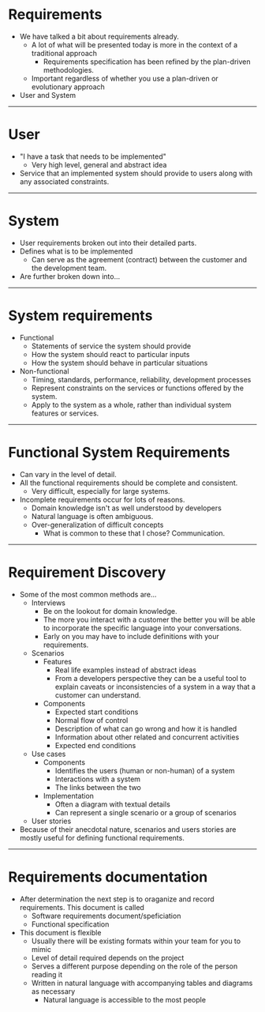 # Requirements

- We have talked a bit about requirements already.
  - A lot of what will be presented today is more in the context of a traditional approach
    - Requirements specification has been refined by the plan-driven methodologies.
  - Important regardless of whether you use a plan-driven or evolutionary approach
- User and System

---

# User

- "I have a task that needs to be implemented"
  - Very high level, general and abstract idea
- Service that an implemented system should provide to users along with any associated constraints.

---

# System

- User requirements broken out into their detailed parts.
- Defines what is to be implemented
  - Can serve as the agreement (contract) between the customer and the development team.
- Are further broken down into...

---

# System requirements

- Functional
  - Statements of service the system should provide
  - How the system should react to particular inputs
  - How the system should behave in particular situations
- Non-functional
  - Timing, standards, performance, reliability, development processes
  - Represent constraints on the services or functions offered by the system.
  - Apply to the system as a whole, rather than individual system features or services.

---

# Functional System Requirements

- Can vary in the level of detail.
- All the functional requirements should be complete and consistent.
  - Very difficult, especially for large systems.
- Incomplete requirements occur for lots of reasons.
  - Domain knowledge isn't as well understood by developers
  - Natural language is often ambiguous.
  - Over-generalization of difficult concepts
    - What is common to these that I chose? Communication.

---

# Requirement Discovery

- Some of the most common methods are...
  - Interviews
    - Be on the lookout for domain knowledge.
    - The more you interact with a customer the better you will be able to incorporate the specific language into your conversations.
    - Early on you may have to include definitions with your requirements.
  - Scenarios
    - Features
      - Real life examples instead of abstract ideas
      - From a developers perspective they can be a useful tool to explain caveats or inconsistencies of a system in a way that a customer can understand.
    - Components
      - Expected start conditions
      - Normal flow of control
      - Description of what can go wrong and how it is handled
      - Information about other related and concurrent activities
      - Expected end conditions
  - Use cases
    - Components
      - Identifies the users (human or non-human) of a system
      - Interactions with a system
      - The links between the two
    - Implementation
      - Often a diagram with textual details
      - Can represent a single scenario or a group of scenarios
  - User stories
- Because of their anecdotal nature, scenarios and users stories are mostly useful for defining functional requirements.

---

# Requirements documentation

- After determination the next step is to oraganize and record requirements. This document is called
  - Software requirements document/speficiation
  - Functional specification
- This document is flexible
  - Usually there will be existing formats within your team for you to mimic
  - Level of detail required depends on the project
  - Serves a different purpose depending on the role of the person reading it
  - Written in natural language with accompanying tables and diagrams as necessary
    - Natural language is accessible to the most people